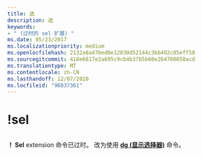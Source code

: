 ```yaml
---
title: 选
description: 选
keywords:
- " (过时的 sel 扩展) "
ms.date: 05/23/2017
ms.localizationpriority: medium
ms.openlocfilehash: 2132a8a47bed0e12030d52144c3bb492c05eff58
ms.sourcegitcommit: 418e6617e2a695c9cb4b37b5b60e264760858acd
ms.translationtype: MT
ms.contentlocale: zh-CN
ms.lasthandoff: 12/07/2020
ms.locfileid: "96837361"
---
```

# <a name="sel"></a>!sel


## <span id="ddk__sel_dbg"></span><span id="DDK__SEL_DBG"></span>


**！ Sel** extension 命令已过时。 改为使用 [**dg (显示选择器)**](dg--display-selector-.md) 命令。

 

 





